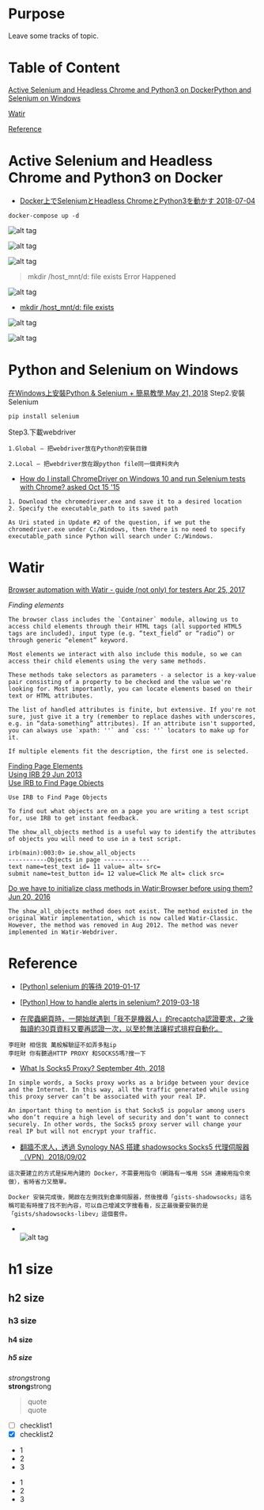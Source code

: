 # Purpose
Leave some tracks of topic.

# Table of Content
[Active Selenium and Headless Chrome and Python3 on Docker](https://github.com/philip-shen/note_python/tree/master/crawl#active-selenium-and-headless-chrome-and-python3-on-docker)[Python and Selenium on Windows](#python-and-selenium-on-windows)   

[Watir](#watir)  

[Reference](#reference)  

# Active Selenium and Headless Chrome and Python3 on Docker
* [Docker上でSeleniumとHeadless ChromeとPython3を動かす 2018-07-04](https://qiita.com/sikkim/items/447b72e6ec45849058cd)

```
docker-compose up -d
```
![alt tag](https://i.imgur.com/HW2Eoy1.jpg)

![alt tag](https://i.imgur.com/wzIL2Eo.jpg)

![alt tag](https://i.imgur.com/m7mdpfJ.jpg)
> mkdir /host_mnt/d: file exists Error Happened

![alt tag](https://i.imgur.com/8uCBofM.jpg)

* [mkdir /host_mnt/d: file exists](https://github.com/philip-shen/docker_Win10Home/tree/master/08_Docker_GitHubPage_jekyll#mkdir-host_mntd-file-exists)

![alt tag](https://i.imgur.com/nXnHGTq.jpg)

![alt tag](https://i.imgur.com/5DC7L1Y.jpg)

# Python and Selenium on Windows   
[在Windows上安裝Python & Selenium + 簡易教學 May 21, 2018](https://medium.com/@NorthBei/%E5%9C%A8windows%E4%B8%8A%E5%AE%89%E8%A3%9Dpython-selenium-%E7%B0%A1%E6%98%93%E6%95%99%E5%AD%B8-eade1cd2d12d)
Step2.安裝Selenium
```
pip install selenium
```

Step3.下載webdriver
```
1.Global — 把webdriver放在Python的安裝目錄

2.Local — 把webdriver放在跟python file同一個資料夾內
```

* [How do I install ChromeDriver on Windows 10 and run Selenium tests with Chrome? asked Oct 15 '15](https://stackoverflow.com/questions/33150351/how-do-i-install-chromedriver-on-windows-10-and-run-selenium-tests-with-chrome)  
```
1. Download the chromedriver.exe and save it to a desired location
2. Specify the executable_path to its saved path

As Uri stated in Update #2 of the question, if we put the chromedriver.exe under C:/Windows, then there is no need to specify executable_path since Python will search under C:/Windows.
```

# Watir  
[Browser automation with Watir - guide (not only) for testers Apr 25, 2017](https://binarapps.com/blog/browser-automation-with-watir-guide/)  

*Finding elements* 
```
The browser class includes the `Container` module, allowing us to access child elements through their HTML tags (all supported HTML5 tags are included), input type (e.g. “text_field” or “radio”) or through generic “element” keyword.

Most elements we interact with also include this module, so we can access their child elements using the very same methods.

These methods take selectors as parameters - a selector is a key-value pair consisting of a property to be checked and the value we're looking for. Most importantly, you can locate elements based on their text or HTML attributes.

The list of handled attributes is finite, but extensive. If you're not sure, just give it a try (remember to replace dashes with underscores, e.g. in “data-something” attributes). If an attribute isn't supported, you can always use `xpath: ''` and `css: ''` locators to make up for it.

If multiple elements fit the description, the first one is selected.
```

[Finding Page Elements](https://github.com/watir/watir_meta/wiki/Finding-Page-Elements)  
[Using IRB 29 Jun 2013](https://github.com/watir/watir_meta/wiki/Using-IRB)  
[Use IRB to Find Page Objects](https://github.com/watir/watir_meta/wiki/Using-IRB#use-irb-to-find-page-objects)  
```
Use IRB to Find Page Objects

To find out what objects are on a page you are writing a test script for, use IRB to get instant feedback.

The show_all_objects method is a useful way to identify the attributes of objects you will need to use in a test script.
```
```
irb(main):003:0> ie.show_all_objects
-----------Objects in page -------------
text name=test_text id= 11 value= alt= src=
submit name=test_button id= 12 value=Click Me alt= click src=
```
[Do we have to initialize class methods in Watir:Browser before using them? Jun 20, 2016](https://stackoverflow.com/questions/36411811/do-we-have-to-initialize-class-methods-in-watirbrowser-before-using-them)  
```
The show_all_objects method does not exist. The method existed in the original Watir implementation, which is now called Watir-Classic. However, the method was removed in Aug 2012. The method was never implemented in Watir-Webdriver.
```

# Reference

* [[Python] selenium 的等待 2019-01-17](http://stackoverflow.max-everyday.com/2019/01/python-selenium-wait/)
* [[Python] How to handle alerts in selenium? 2019-03-18](http://stackoverflow.max-everyday.com/2019/03/python-how-to-handle-alerts-in-selenium/)

* [在爬蟲網頁時，一開始就遇到「我不是機器人」的recaptcha認證要求，之後每讀約30頁資料又要再認證一次，以至於無法讓程式排程自動化。]()
```
李旺財 相信我 萬般解驗証不如弄多點ip
李旺財 你有聽過HTTP PROXY 和SOCKS5嗎?搜一下
```
* [What Is Socks5 Proxy? September 4th, 2018](https://www.ibvpn.com/2018/09/what-is-socks5-proxy/)
```
In simple words, a Socks proxy works as a bridge between your device and the Internet. In this way, all the traffic generated while using this proxy server can’t be associated with your real IP.

An important thing to mention is that Socks5 is popular among users who don’t require a high level of security and don’t want to connect securely. In other words, the Socks5 proxy server will change your real IP but will not encrypt your traffic.
```

* [翻牆不求人，透過 Synology NAS 搭建 shadowsocks Socks5 代理伺服器（VPN）2018/09/02](https://steachs.com/archives/40187)
```
這次要建立的方式是採用內建的 Docker，不需要用指令（網路有一堆用 SSH 連線用指令來做），省時省力又簡單。

Docker 安裝完成後，開啟在左側找到倉庫伺服器，然後搜尋「gists-shadowsocks」這名稱可能有時搜了找不到內容，可以自己增減文字搜看看，反正最後要安裝的是「gists/shadowsocks-libev」這個套件。
```

* []()  
![alt tag]()

# h1 size

## h2 size

### h3 size

#### h4 size

##### h5 size

*strong*strong  
**strong**strong  

> quote  
> quote

- [ ] checklist1
- [x] checklist2

* 1
* 2
* 3

- 1
- 2
- 3
